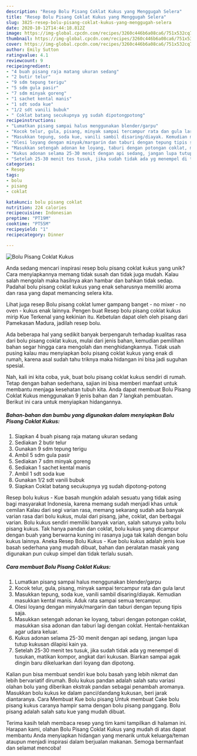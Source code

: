```yaml
---
description: "Resep Bolu Pisang Coklat Kukus yang Menggugah Selera"
title: "Resep Bolu Pisang Coklat Kukus yang Menggugah Selera"
slug: 3825-resep-bolu-pisang-coklat-kukus-yang-menggugah-selera
date: 2020-10-12T14:44:18.812Z
image: https://img-global.cpcdn.com/recipes/3260c446b6a08ca6/751x532cq70/bolu-pisang-coklat-kukus-foto-resep-utama.jpg
thumbnail: https://img-global.cpcdn.com/recipes/3260c446b6a08ca6/751x532cq70/bolu-pisang-coklat-kukus-foto-resep-utama.jpg
cover: https://img-global.cpcdn.com/recipes/3260c446b6a08ca6/751x532cq70/bolu-pisang-coklat-kukus-foto-resep-utama.jpg
author: Emily Sutton
ratingvalue: 4.1
reviewcount: 9
recipeingredient:
- "4 buah pisang raja matang ukuran sedang"
- "2 butir telur"
- "9 sdm tepung terigu"
- "5 sdm gula pasir"
- "7 sdm minyak goreng"
- "1 sachet kental manis"
- "1 sdt soda kue"
- "1/2 sdt vanili bubuk"
- " Coklat batang secukupnya yg sudah dipotongpotong"
recipeinstructions:
- "Lumatkan pisang sampai halus menggunakan blender/garpu"
- "Kocok telur, gula, pisang, minyak sampai tercampur rata dan gula larut"
- "Masukkan tepung, soda kue, vanili sambil disaring/diayak. Kemudian masukkan kental manis. Aduk rata sampai semua tercampur."
- "Olesi loyang dengan minyak/margarin dan taburi dengan tepung tipis saja."
- "Masukkan setengah adonan ke loyang, taburi dengan potongan coklat, masukkan sisa adonan dan taburi lagi dengan coklat. Hentak-hentakkan agar udara keluar."
- "Kukus adonan selama 25-30 menit dengan api sedang, jangan lupa tutup kukusan dilapisi kain ya."
- "Setelah 25-30 menit tes tusuk, jika sudah tidak ada yg menempel di tusukan, matikan kompor, angkat dari kukusan. Biarkan sampai agak dingin baru dikeluarkan dari loyang dan dipotong."
categories:
- Resep
tags:
- bolu
- pisang
- coklat

katakunci: bolu pisang coklat 
nutrition: 224 calories
recipecuisine: Indonesian
preptime: "PT19M"
cooktime: "PT55M"
recipeyield: "1"
recipecategory: Dinner

---
```



![Bolu Pisang Coklat Kukus](https://img-global.cpcdn.com/recipes/3260c446b6a08ca6/751x532cq70/bolu-pisang-coklat-kukus-foto-resep-utama.jpg)

Anda sedang mencari inspirasi resep bolu pisang coklat kukus yang unik? Cara menyiapkannya memang tidak susah dan tidak juga mudah. Kalau salah mengolah maka hasilnya akan hambar dan bahkan tidak sedap. Padahal bolu pisang coklat kukus yang enak seharusnya memiliki aroma dan rasa yang dapat memancing selera kita.

Lihat juga resep Bolu pisang coklat lumer gampang banget - no mixer - no oven - kukus enak lainnya. Pengen buat Resep bolu pisang coklat kukus mirip Kue Terkenal yang kekinian itu. Kebetulan dapat oleh oleh pisang dari Pamekasan Madura, jadilah resep bolu.

Ada beberapa hal yang sedikit banyak berpengaruh terhadap kualitas rasa dari bolu pisang coklat kukus, mulai dari jenis bahan, kemudian pemilihan bahan segar hingga cara mengolah dan menghidangkannya. Tidak usah pusing kalau mau menyiapkan bolu pisang coklat kukus yang enak di rumah, karena asal sudah tahu triknya maka hidangan ini bisa jadi suguhan spesial.


Nah, kali ini kita coba, yuk, buat bolu pisang coklat kukus sendiri di rumah. Tetap dengan bahan sederhana, sajian ini bisa memberi manfaat untuk membantu menjaga kesehatan tubuh kita. Anda dapat membuat Bolu Pisang Coklat Kukus menggunakan 9 jenis bahan dan 7 langkah pembuatan. Berikut ini cara untuk menyiapkan hidangannya.

<!--inarticleads1-->

##### Bahan-bahan dan bumbu yang digunakan dalam menyiapkan Bolu Pisang Coklat Kukus:

1. Siapkan 4 buah pisang raja matang ukuran sedang
1. Sediakan 2 butir telur
1. Gunakan 9 sdm tepung terigu
1. Ambil 5 sdm gula pasir
1. Sediakan 7 sdm minyak goreng
1. Sediakan 1 sachet kental manis
1. Ambil 1 sdt soda kue
1. Gunakan 1/2 sdt vanili bubuk
1. Siapkan  Coklat batang secukupnya yg sudah dipotong-potong


Resep bolu kukus - Kue basah mungkin adalah sesuatu yang tidak asing bagi masyarakat Indonesia, karena memang sudah menjadi khas untuk cemilan Kalau dari segi varian rasa, memang sekarang sudah ada banyak varian rasa dari bolu kukus, mulai dari pisang, jahe, coklat, dan berbagai varian. Bolu kukus sendiri memiliki banyak varian, salah satunya yaitu bolu pisang kukus. Tak hanya pandan dan coklat, bolu kukus yang dicampur dengan buah yang berwarna kuning ini rasanya juga tak kalah dengan bolu kukus lainnya. Aneka Resep Bolu Kukus - Kue bolu kukus adalah jenis kue basah sederhana yang mudah dibuat, bahan dan peralatan masak yang digunakan pun cukup simpel dan tidak terlalu susah. 

<!--inarticleads2-->

##### Cara membuat Bolu Pisang Coklat Kukus:

1. Lumatkan pisang sampai halus menggunakan blender/garpu
1. Kocok telur, gula, pisang, minyak sampai tercampur rata dan gula larut
1. Masukkan tepung, soda kue, vanili sambil disaring/diayak. Kemudian masukkan kental manis. Aduk rata sampai semua tercampur.
1. Olesi loyang dengan minyak/margarin dan taburi dengan tepung tipis saja.
1. Masukkan setengah adonan ke loyang, taburi dengan potongan coklat, masukkan sisa adonan dan taburi lagi dengan coklat. Hentak-hentakkan agar udara keluar.
1. Kukus adonan selama 25-30 menit dengan api sedang, jangan lupa tutup kukusan dilapisi kain ya.
1. Setelah 25-30 menit tes tusuk, jika sudah tidak ada yg menempel di tusukan, matikan kompor, angkat dari kukusan. Biarkan sampai agak dingin baru dikeluarkan dari loyang dan dipotong.


Kalian pun bisa membuat sendiri kue bolu basah yang lebih nikmat dan lebih bervariatif dirumah. Bolu kukus pandan adalah salah satu variasi olahan bolu yang diberikan ekstrak pandan sebagai penambah aromanya. Masukkan bolu kukus ke dalam panci/dandang kukusan, beri jarak diantaranya. Cara Membuat Kue bolu pisang Untuk membuat Cake bolu pisang kukus caranya hampir sama dengan bolu pisang panggang. Bolu pisang adalah salah satu kue yang mudah dibuat. 

Terima kasih telah membaca resep yang tim kami tampilkan di halaman ini. Harapan kami, olahan Bolu Pisang Coklat Kukus yang mudah di atas dapat membantu Anda menyiapkan hidangan yang menarik untuk keluarga/teman ataupun menjadi inspirasi dalam berjualan makanan. Semoga bermanfaat dan selamat mencoba!
